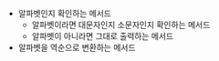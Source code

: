 - 알파벳인지 확인하는 메서드
    - 알파벳이라면 대문자인지 소문자인지 확인하는 메서드
    - 알파벳이 아니라면 그대로 출력하는 메서드
- 알파벳을 역순으로 변환하는 메서드
